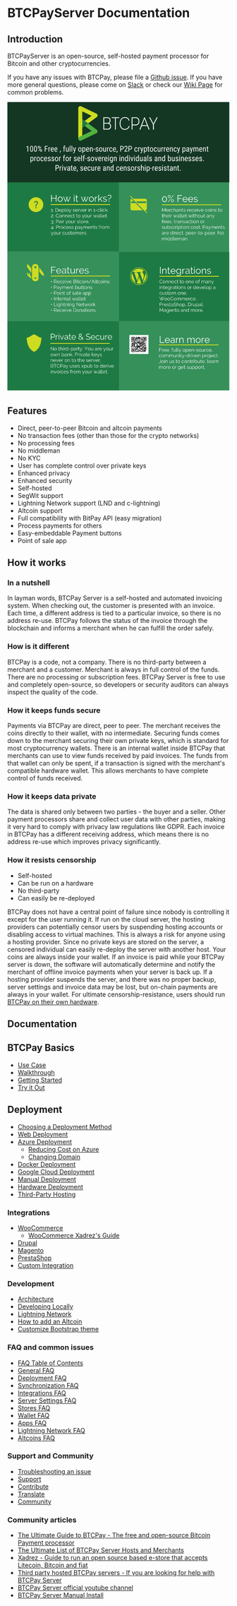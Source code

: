 # BTCPayServer Documentation

## Introduction

BTCPayServer is an open-source, self-hosted payment processor for Bitcoin and other cryptocurrencies.

If you have any issues with BTCPay, please file a [Github issue](https://github.com/btcpayserver/btcpayserver/issues).
If you have more general questions, please come on [Slack](http://slack.btcpayserver.org/) or check our [Wiki Page](https://nbitstack.com/c/btcpayserver) for common problems.

![BTCPayInfographic](img/BTCPAYINFOGRAPHIC.png)

## Features
* Direct, peer-to-peer Bitcoin and altcoin payments
* No transaction fees (other than those for the crypto networks)
* No processing fees
* No middleman
* No KYC
* User has complete control over private keys
* Enhanced privacy
* Enhanced security
* Self-hosted
* SegWit support
* Lightning Network support (LND and c-lightning)
* Altcoin support
* Full compatibility with BitPay API (easy migration)
* Process payments for others
* Easy-embeddable Payment buttons
* Point of sale app

## How it works
### In a nutshell
In layman words, BTCPay Server is a self-hosted and automated invoicing system. When checking out, the customer is presented with an invoice. Each time, a different address is tied to a particular invoice, so there is no address re-use. BTCPay follows the status of the invoice through the blockchain and informs a merchant when he can fulfill the order safely.
### How is it different
BTCPay is a code, not a company. There is no third-party between a merchant and a customer. Merchant is always in full control of the funds. There are no processing or subscription fees. BTCPay Server is free to use and completely open-source, so developers or security auditors can always inspect the quality of the code.
### How it keeps funds secure
Payments via BTCPay are direct, peer to peer. The merchant receives the coins directly to their wallet, with no intermediate. Securing funds comes down to the merchant securing their own private keys, which is standard for most cryptocurrency wallets. There is an internal wallet inside BTCPay that merchants can use to view funds received by paid invoices. The funds from that wallet can only be spent, if a transaction is signed with the merchant's compatible hardware wallet. This allows merchants to have complete control of funds received.
### How it keeps data private
The data is shared only between two parties - the buyer and a seller. Other payment processors share and collect user data with other parties, making it very hard to comply with privacy law regulations like GDPR. Each invoice in BTCPay has a different receiving address, which means there is no address re-use which improves privacy significantly.
### How it resists censorship
* Self-hosted
* Can be run on a hardware
* No third-party
* Can easily be re-deployed

BTCPay does not have a central point of failure since nobody is controlling it except for the user running it. If run on the cloud server, the hosting providers can potentially censor users by suspending hosting accounts or disabling access to virtual machines. This is always a risk for anyone using a hosting provider. Since no private keys are stored on the server, a censored individual can easily re-deploy the server with another host. Your coins are always inside your wallet. If an invoice is paid while your BTCPay server is down, the software will automatically determine and notify the merchant of offline invoice payments when your server is back up. If a hosting provider suspends the server, and there was no proper backup, server settings and invoice data may be lost, but on-chain payments are always in your wallet. For ultimate censorship-resistance, users should run [BTCPay on their own hardware](HardwareDeployment.md).
## Documentation

## BTCPay Basics

* [Use Case](UseCase.md)
* [Walkthrough](Walkthrough.md)
* [Getting Started](GettingStarted.md)
* [Try it Out](TryItOut.md)
    
## Deployment

* [Choosing a Deployment Method](Deployment.md)
* [Web Deployment](LunaNodeWebDeployment.md)
* [Azure Deployment](AzureDeployment.md)
    * [Reducing Cost on Azure](AzurePennyPinching.md)
    * [Changing Domain](ChangeDomain.md)
* [Docker Deployment](DockerDeployment.md)
* [Google Cloud Deployment](GoogleCloudDeployment.md)
* [Manual Deployment](ManualDeployment.md)
* [Hardware Deployment](HardwareDeployment.md)
* [Third-Party Hosting](ThirdPartyHosting.md)

### Integrations

* [WooCommerce](WooCommerce.md)
    * [WooCommerce Xadrez's Guide](Xadrez.md)
* [Drupal](Drupal.md)
* [Magento](Magento.md)
* [PrestaShop](PrestaShop.md)
* [Custom Integration](CustomIntegration.md)

### Development

* [Architecture](Architecture.md)
* [Developing Locally](LocalDevelopment.md)
* [Lightning Network](LightningNetwork.md)
* [How to add an Altcoin](Altcoins.md)
* [Customize Bootstrap theme](Theme.md)

### FAQ and common issues

* [FAQ Table of Contents](FAQ/readme.md)
* [General FAQ](FAQ/FAQ-General.md)
* [Deployment FAQ](FAQ/FAQ-Deployment.md)
* [Synchronization FAQ](FAQ/FAQ-Synchronization.md)
* [Integrations FAQ](FAQ/FAQ-Integrations.md)
* [Server Settings FAQ](FAQ/FAQ-ServerSettings.md)
* [Stores FAQ](FAQ/FAQ-Stores.md)
* [Wallet FAQ](FAQ/FAQ-Wallet.md)
* [Apps FAQ](FAQ/FAQ-Apps.md)
* [Lightning Network FAQ](FAQ/FAQ-LightningNetwork.md)
* [Altcoins FAQ](FAQ/FAQ-Altcoin.md)

### Support and Community

* [Troubleshooting an issue](Troubleshooting.md)
* [Support](Support.md)
* [Contribute](Contribute.md)
* [Translate](Translate.md)
* [Community](Community.md)

### Community articles

* [The Ultimate Guide to BTCPay - The free and open-source Bitcoin Payment processor](https://www.reddit.com/r/Bitcoin/comments/8f1eqf/the_ultimate_guide_to_btcpay_the_free_and/)
* [The Ultimate List of BTCPay Server Hosts and Merchants](https://bitcoinshirt.co/btcpay-stores/)
* [Xadrez - Guide to run an open source based e-store that accepts Litecoin, Bitcoin and fiat](Xadrez.md)
* [Third party hosted BTCPay servers - If you are looking for help with BTCPay Server](ThirdPartyHosting.md)
* [BTCPay Server official youtube channel](https://www.youtube.com/channel/UCpG9WL6TJuoNfFVkaDMp9ug)
* [BTCPay Server Manual Install](http://blog.sipsorcery.com/?p=1052)

